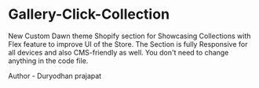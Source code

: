 # Gallery-Click-Collection

New Custom Dawn theme Shopify section for Showcasing Collections with Flex feature to improve UI of the Store. The Section is fully Responsive for all devices and also CMS-friendly as well. You don't need to change anything in the code file. 

Author - Duryodhan prajapat
